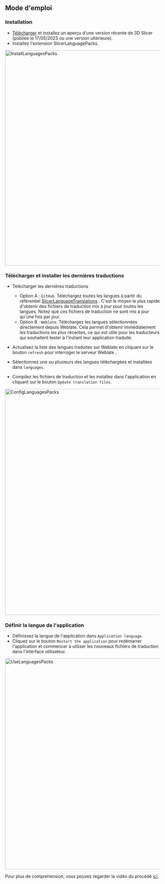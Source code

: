 ## Mode d'emploi

### Installation

- [Télécharger](https://download.slicer.org) et installez un aperçu d'une version récente de 3D Slicer (publiée le 17/05/2023 ou une version ultérieure). 
- Installez l'extension SlicerLanguagePacks.

<img width="700" alt="InstallLanguagesPacks" src="https://github.com/Slicer/SlicerLanguagePacks/assets/105887351/19b52f39-6f3f-4cd1-9d75-590dcc29a660">


### Télécharger et installer les dernières traductions

- Télécharger les dernières traductions
  - Option A : `GitHub`. Téléchargez toutes les langues à partir du référentiel [SlicerLanguageTranslations](https://github.com/Slicer/SlicerLanguageTranslations) . C'est le moyen le plus rapide d'obtenir des fichiers de traduction mis à jour pour toutes les langues. Notez que ces fichiers de traduction ne sont mis à jour qu'une fois par jour.
  - Option B : `Weblate`. Téléchargez les langues sélectionnées directement depuis Weblate. Cela permet d'obtenir immédiatement les traductions les plus récentes, ce qui est utile pour les traducteurs qui souhaitent tester à l'instant leur application traduite.
  
- Actualisez la liste des langues traduites sur Weblate en cliquant sur le bouton `refresh` pour interroger le serveur Weblate .
- Sélectionnez une ou plusieurs des langues téléchargées et installées dans `languages`.
- Compilez les fichiers de traduction et les installez dans l'application en cliquant sur le bouton `Update translation files`.

<img width="736" alt="ConfigLanguagesPacks" src="https://github.com/Slicer/SlicerLanguagePacks/assets/105887351/366ce575-494e-4cda-ab8d-85ff4a7df784">


### Définir la langue de l'application

- Définissez la langue de l'application dans `Application language`.
- Cliquez sur le bouton `Restart the application` pour redémarrer l'application et commencer à utiliser les nouveaux fichiers de traduction dans l'interface utilisateur.

<img width="686" alt="UseLanguagesPacks" src="https://github.com/Slicer/SlicerLanguagePacks/assets/105887351/29d825e4-aaf6-4b61-890a-2fcb6782a89b">

Pour plus de comprehension, vous pouvez regarder la vidéo du procédé [ici](https://www.youtube.com/watch?v=pANAmbhl36o&t=10s).
